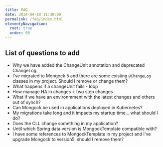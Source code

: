 ```yaml
---
title: FAQ
date: 2014-04-18 11:30:00 
permalink: /faq/index.html
eleventyNavigation:
  root: true
  order: 90
---
```


## List of questions to add

- Why we have added the ChangeUnit annotation and deprecated ChangeLog
- I've migrated to Mongock 5 and there are some existing `@ChangeLog` classes in my project. Should I remove or change them?
- What happens if a changeUnit fails - loop
- How manage HA in changes-> two step changes
- What if we have an environmment with the latest changes and others out of synch?
- Can Mongock be used in applications deployed in Kubernetes?
- My migrations take long and it impacts my startup time... what should I do?
- Does the CLL change something in my application?
- Until which Spring data version is MongockTemplate compatible with?
- I have some references to MongockTemplate in my project and I've upgrade Mongock to version5, should I remove them?